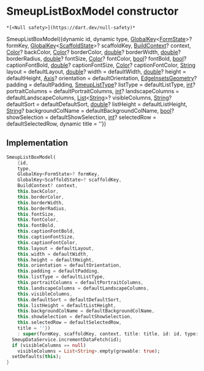 


# SmeupListBoxModel constructor




    *[<Null safety>](https://dart.dev/null-safety)*



SmeupListBoxModel({dynamic id, dynamic type, [GlobalKey](https://api.flutter.dev/flutter/widgets/GlobalKey-class.html)&lt;[FormState](https://api.flutter.dev/flutter/widgets/FormState-class.html)>? formKey, [GlobalKey](https://api.flutter.dev/flutter/widgets/GlobalKey-class.html)&lt;[ScaffoldState](https://api.flutter.dev/flutter/material/ScaffoldState-class.html)>? scaffoldKey, [BuildContext](https://api.flutter.dev/flutter/widgets/BuildContext-class.html)? context, [Color](https://api.flutter.dev/flutter/dart-ui/Color-class.html)? backColor, [Color](https://api.flutter.dev/flutter/dart-ui/Color-class.html)? borderColor, [double](https://api.flutter.dev/flutter/dart-core/double-class.html)? borderWidth, [double](https://api.flutter.dev/flutter/dart-core/double-class.html)? borderRadius, [double](https://api.flutter.dev/flutter/dart-core/double-class.html)? fontSize, [Color](https://api.flutter.dev/flutter/dart-ui/Color-class.html)? fontColor, [bool](https://api.flutter.dev/flutter/dart-core/bool-class.html)? fontBold, [bool](https://api.flutter.dev/flutter/dart-core/bool-class.html)? captionFontBold, [double](https://api.flutter.dev/flutter/dart-core/double-class.html)? captionFontSize, [Color](https://api.flutter.dev/flutter/dart-ui/Color-class.html)? captionFontColor, [String](https://api.flutter.dev/flutter/dart-core/String-class.html) layout = defaultLayout, [double](https://api.flutter.dev/flutter/dart-core/double-class.html)? width = defaultWidth, [double](https://api.flutter.dev/flutter/dart-core/double-class.html)? height = defaultHeight, [Axis](https://api.flutter.dev/flutter/painting/Axis.html)? orientation = defaultOrientation, [EdgeInsetsGeometry](https://api.flutter.dev/flutter/painting/EdgeInsetsGeometry-class.html)? padding = defaultPadding, [SmeupListType](../../smeup_models_widgets_smeup_list_box_model/SmeupListType.md)? listType = defaultListType, [int](https://api.flutter.dev/flutter/dart-core/int-class.html)? portraitColumns = defaultPortraitColumns, [int](https://api.flutter.dev/flutter/dart-core/int-class.html)? landscapeColumns = defaultLandscapeColumns, [List](https://api.flutter.dev/flutter/dart-core/List-class.html)&lt;[String](https://api.flutter.dev/flutter/dart-core/String-class.html)>? visibleColumns, [String](https://api.flutter.dev/flutter/dart-core/String-class.html)? defaultSort = defaultDefaultSort, [double](https://api.flutter.dev/flutter/dart-core/double-class.html)? listHeight = defaultListHeight, [String](https://api.flutter.dev/flutter/dart-core/String-class.html)? backgroundColName = defaultBackgroundColName, [bool](https://api.flutter.dev/flutter/dart-core/bool-class.html)? showSelection = defaultShowSelection, [int](https://api.flutter.dev/flutter/dart-core/int-class.html)? selectedRow = defaultSelectedRow, dynamic title = ''})





## Implementation

```dart
SmeupListBoxModel(
    {id,
    type,
    GlobalKey<FormState>? formKey,
    GlobalKey<ScaffoldState>? scaffoldKey,
    BuildContext? context,
    this.backColor,
    this.borderColor,
    this.borderWidth,
    this.borderRadius,
    this.fontSize,
    this.fontColor,
    this.fontBold,
    this.captionFontBold,
    this.captionFontSize,
    this.captionFontColor,
    this.layout = defaultLayout,
    this.width = defaultWidth,
    this.height = defaultHeight,
    this.orientation = defaultOrientation,
    this.padding = defaultPadding,
    this.listType = defaultListType,
    this.portraitColumns = defaultPortraitColumns,
    this.landscapeColumns = defaultLandscapeColumns,
    this.visibleColumns,
    this.defaultSort = defaultDefaultSort,
    this.listHeight = defaultListHeight,
    this.backgroundColName = defaultBackgroundColName,
    this.showSelection = defaultShowSelection,
    this.selectedRow = defaultSelectedRow,
    title = ''})
    : super(formKey, scaffoldKey, context, title: title, id: id, type: type) {
  SmeupDataService.incrementDataFetch(id);
  if (visibleColumns == null)
    visibleColumns = List<String>.empty(growable: true);
  setDefaults(this);
}
```








